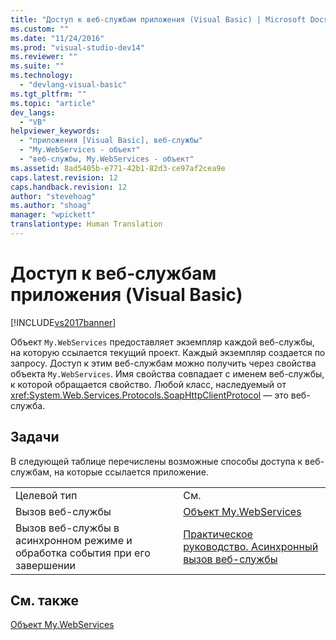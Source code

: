 ```yaml
---
title: "Доступ к веб-службам приложения (Visual Basic) | Microsoft Docs"
ms.custom: ""
ms.date: "11/24/2016"
ms.prod: "visual-studio-dev14"
ms.reviewer: ""
ms.suite: ""
ms.technology: 
  - "devlang-visual-basic"
ms.tgt_pltfrm: ""
ms.topic: "article"
dev_langs: 
  - "VB"
helpviewer_keywords: 
  - "приложения [Visual Basic], веб-службы"
  - "My.WebServices - объект"
  - "веб-службы, My.WebServices - объект"
ms.assetid: 8ad5405b-e771-42b1-82d3-ce97af2cea9e
caps.latest.revision: 12
caps.handback.revision: 12
author: "stevehoag"
ms.author: "shoag"
manager: "wpickett"
translationtype: Human Translation
---
```

# Доступ к веб-службам приложения (Visual Basic)
[!INCLUDE[vs2017banner](../../../csharp/includes/vs2017banner.md)]

Объект `My.WebServices` предоставляет экземпляр каждой веб\-службы, на которую ссылается текущий проект.  Каждый экземпляр создается по запросу.  Доступ к этим веб\-службам можно получить через свойства объекта `My.WebServices`.  Имя свойства совпадает с именем веб\-службы, к которой обращается свойство.  Любой класс, наследуемый от <xref:System.Web.Services.Protocols.SoapHttpClientProtocol> — это веб\-служба.  
  
## Задачи  
 В следующей таблице перечислены возможные способы доступа к веб\-службам, на которые ссылается приложение.  
  
|||  
|-|-|  
|Целевой тип|См.|  
|Вызов веб\-службы|[Объект My.WebServices](../../../visual-basic/language-reference/objects/my-webservices-object.md)|  
|Вызов веб\-службы в асинхронном режиме и обработка события при его завершении|[Практическое руководство. Асинхронный вызов веб\-службы](../../../visual-basic/developing-apps/programming/how-to-call-a-web-service-asynchronously.md)|  
  
## См. также  
 [Объект My.WebServices](../../../visual-basic/language-reference/objects/my-webservices-object.md)